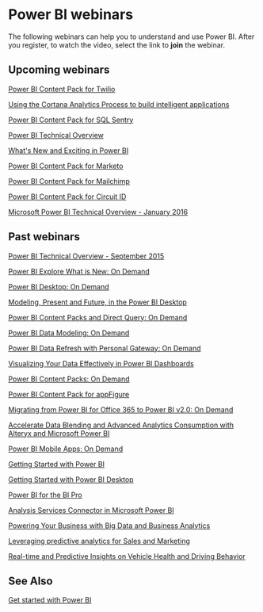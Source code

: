 ﻿<properties
   pageTitle="Power BI webinars"
   description="Power BI webinars"
   services="powerbi"
   documentationCenter=""
   authors="mihart"
   manager="mblythe"
   editor=""/>

<tags
   ms.service="powerbi"
   ms.devlang="NA"
   ms.topic="article"
   ms.tgt_pltfrm="NA"
   ms.workload="powerbi"
   ms.date="11/06/2015"
   ms.author="mihart"/>

# Power BI webinars

   The following webinars can help you to understand and use Power BI. After you register, to watch the video, select the link to **join** the webinar.

## Upcoming webinars

[Power BI Content Pack for Twilio](https://info.microsoft.com/CO-PowerBI-WBNR-FY16-05Nov15-TwilioPowerBIContentPack-Register.html)

[Using the Cortana Analytics Process to build intelligent applications](https://info.microsoft.com/CO-Azure-WBNR-FY16-10Nov15-CortanaIntelligentApplication-Registration.html)

[Power BI Content Pack for SQL Sentry](https://info.microsoft.com/CO-PowerBI-WBNR-FY16-10Nov15-SQLSentry-Register.html)

[Power BI Technical Overview](https://info.microsoft.com/CO-PowerBI-WBNR-FY16-11Nov15-PowerBITechnicalOverview-Register.html)

[What's New and Exciting in Power BI](https://info.microsoft.com/CO-PowerBI-WBNR-FY16-12Nov15-PowerBIWhatsNew-Register.html)

[Power BI Content Pack for Marketo](https://info.microsoft.com/CO-PowerBI-WBNR-FY16-17Nov15-MarketoPowerBIContentPack-Register.html)

[Power BI Content Pack for Mailchimp](https://info.microsoft.com/CO-PowerBI-WBNR-FY16-18Nov15-PowerBIMailchimp-Register.html)

[Power BI Content Pack for Circuit ID](https://info.microsoft.com/CO-PowerBI-WBNR-FY16-01Dec15-PowerBICircuitID-Register.html)

[Microsoft Power BI Technical Overview - January 2016](https://info.microsoft.com/CO-PowerBI-WBNR-FY16-20Jan16-PowerBITechnicalOverview-Register.html)

## Past webinars

[Power BI Technical Overview - September 2015](https://info.microsoft.com/CO-PowerBI-WBNR-FY16-09Sep-16-PowerBITechnicalOverview-Register.html)

[Power BI Explore What is New: On Demand](https://info.microsoft.com/CO-PowerBI-WBNR-FY16-07JUL-GettingStartedwithPowerBI-2-Register.html?ls=JenUnderwood)

[Power BI Desktop: On Demand](https://info.microsoft.com/CO-PowerBI-WBNR-FY16-27Aug15-DeepDiveCreatingReportswithPowerBIDesktop-Register.html)

[Modeling, Present and Future, in the Power BI Desktop](https://info.microsoft.com/CO-PowerBI-WBNR-FY16-10Sep15-ModelingPowerBIDesktop-Register.html)

[Power BI Content Packs and Direct Query: On Demand](https://info.microsoft.com/CO-PowerBI-WBNR-FY16-27Aug15-DeepDiveContentPacks-Register.html)

[Power BI Data Modeling: On Demand](https://info.microsoft.com/CO-PowerBI-WBNR-FY16-10Sep15-ModelingPowerBIDesktop-Register.html)

[Power BI Data Refresh with Personal Gateway: On Demand](https://info.microsoft.com/CO-PowerBI-WBNR-FY16-24Sep15-RefreshPowerBIPersonalGateway-Register.html)

[Visualizing Your Data Effectively in Power BI Dashboards](https://info.microsoft.com/CO-PowerBI-WBNR-FY16-01Oct15-VisualizingDataPowerBIDashboard-Register.html)

[Power BI Content Packs: On Demand](https://info.microsoft.com/CO-PowerBI-WBNR-FY16-17Sep15-OrganizationalContentPacks-Register.html)

[Power BI Content Pack for appFigure](https://info.microsoft.com/CO-PowerBI-WBNR-FY16-27Oct15-appFiguresPowerBIContentPack-Register.html)

[Migrating from Power BI for Office 365 to Power BI v2.0: On Demand ](https://info.microsoft.com/CO-PowerBI-WBNR-FY16-16SEp15-MigratingPowerBIOffice365toPowerBIExperience-Register.html)

[Accelerate Data Blending and Advanced Analytics Consumption with Alteryx and Microsoft Power BI](https://info.microsoft.com/CO-PowerBI-WBNR-FY16-03Nov15-AlteryxPowerBI-Register.html)

[Power BI Mobile Apps: On Demand ](https://info.microsoft.com/CO-PowerBI-WBNR-FY16-08Oct15-PowerBIMobile-Register.html)

[Getting Started with Power BI](http://w.on24.com/r.htm?e=962188&amp;s=1&amp;k=64B23C31A95E0389C878DA4F0B3395D8&amp;partnerref=PBIcom)

[Getting Started with Power BI Desktop](http://w.on24.com/r.htm?e=966240&amp;s=1&amp;k=BF7E605ACE81A7E3E9F21024D9CAA881&amp;partnerref=PBIcom)

[Power BI for the BI Pro](http://w.on24.com/r.htm?e=962016&amp;s=1&amp;k=C884EE5DDACA36C140C527A56281C23C&amp;partnerref=PBIcom)

[Analysis Services Connector in Microsoft Power BI](http://w.on24.com/r.htm?e=947767&s=1&k=3D199B4D73D941F188EFFDEEE0B483DB&partnerref=PBIcom)

[Powering Your Business with Big Data and Business Analytics](http://w.on24.com/r.htm?e=910765&s=1&k=6660F15722BD9D2702F7EB4047AAB139&partnerref=PBIcom)

[Leveraging predictive analytics for Sales and Marketing](https://info.microsoft.com/CO-Azure-WBNR-FY16-09Sep-01-Predictive-Analytics-for-Sales-Marketing.html)

[Real-time and Predictive Insights on Vehicle Health and Driving Behavior](https://info.microsoft.com/CO-Azure-WBNR-FY16-15Sep15-Real-Time-Predictive-Insights-Cortana-Analytics-Register.html)

## See Also  
[Get started with Power BI](powerbi-service-get-started.md)  

